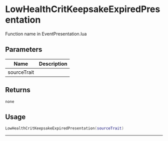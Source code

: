 # LowHealthCritKeepsakeExpiredPresentation

Function name in EventPresentation.lua

## Parameters

| Name        | Description |
| ----------- | ----------- |
| sourceTrait |             |

## Returns

`none`

## Usage

```lua
LowHealthCritKeepsakeExpiredPresentation(sourceTrait)
```

---
